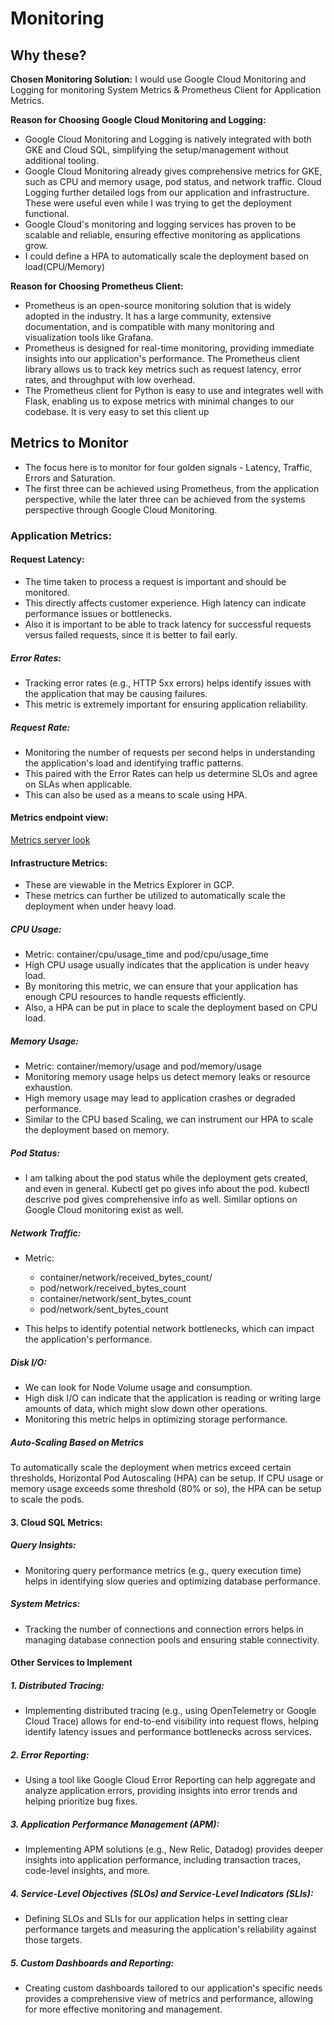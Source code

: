 # **Monitoring**

## **Why these?**

**Chosen Monitoring Solution:** 
  I would use Google Cloud Monitoring and Logging for monitoring System Metrics & Prometheus Client for Application Metrics.

**Reason for Choosing Google Cloud Monitoring and Logging:**
- Google Cloud Monitoring and Logging is natively integrated with both GKE and Cloud SQL, simplifying the setup/management without additional tooling.
- Google Cloud Monitoring already gives comprehensive metrics for GKE, such as CPU and memory usage, pod status, and network traffic. Cloud Logging further detailed logs from our application and infrastructure. These were useful even while I was trying to get the deployment functional.
- Google Cloud's monitoring and logging services has proven to be scalable and reliable, ensuring effective monitoring as applications grow.
- I could define a HPA to automatically scale the deployment based on load(CPU/Memory)


**Reason for Choosing Prometheus Client:**
 - Prometheus is an open-source monitoring solution that is widely adopted in the industry. It has a large community, extensive documentation, and is compatible with many monitoring and visualization tools like Grafana.
 - Prometheus is designed for real-time monitoring, providing immediate insights into our application's performance. The Prometheus client library allows us to track key metrics such as request latency, error rates, and throughput with low overhead.
 - The Prometheus client for Python is easy to use and integrates well with Flask, enabling us to expose metrics with minimal changes to our codebase. It is very easy to set this client up

## **Metrics to Monitor**
   - The focus here is to monitor for four golden signals -  Latency, Traffic, Errors and Saturation.
   - The first three can be achieved using Prometheus, from the application perspective, while the later three can be achieved from the systems perspective through Google Cloud Monitoring.
     
### **Application Metrics:**

#### Request Latency:
  - The time taken to process a request is important and should be monitored.
  - This directly affects customer experience. High latency can indicate performance issues or bottlenecks.
  - Also it is important to be able to track latency for successful requests versus failed requests, since it is better to fail early. 

##### Error Rates:
  - Tracking error rates (e.g., HTTP 5xx errors) helps identify issues with the application that may be causing failures.
  - This metric is extremely important for ensuring application reliability.

##### Request Rate:
  - Monitoring the number of requests per second helps in understanding the application's load and identifying traffic patterns.
  - This paired with the Error Rates can help us determine SLOs and agree on SLAs when applicable.
  - This can also be used as a means to scale using HPA.

#### Metrics endpoint view:
[Metrics server look](https://github.com/neerajasridhar1992/helloworldflask/blob/main/metrics-endpoint.png)

#### **Infrastructure Metrics:**
  - These are viewable in the Metrics Explorer in GCP.
  - These metrics can further be utilized to automatically scale the deployment when under heavy load.

##### CPU Usage:
  - Metric: container/cpu/usage_time and pod/cpu/usage_time
  - High CPU usage usually indicates that the application is under heavy load.
  - By monitoring this metric, we can ensure that your application has enough CPU resources to handle requests efficiently.
  - Also, a HPA can be put in place to scale the deployment based on CPU load.

##### Memory Usage:
  - Metric: container/memory/usage and pod/memory/usage
  - Monitoring memory usage helps us detect memory leaks or resource exhaustion.
  - High memory usage may lead to application crashes or degraded performance.
  - Similar to the CPU based Scaling, we can instrument our HPA to scale the deployment based on memory.

##### Pod Status:
  - I am talking about the pod status while the deployment gets created, and even in general. Kubectl get po gives info about the pod. kubectl descrive pod gives comprehensive info as well. Similar options on Google Cloud monitoring exist as well.

##### Network Traffic:
  - Metric:
    - container/network/received_bytes_count/
    - pod/network/received_bytes_count
    - container/network/sent_bytes_count
    - pod/network/sent_bytes_count
      
  - This helps to identify potential network bottlenecks, which can impact the application's performance.

##### Disk I/O:
  - We can look for Node Volume usage and consumption.
  - High disk I/O can indicate that the application is reading or writing large amounts of data, which might slow down other operations.
  - Monitoring this metric helps in optimizing storage performance.

##### Auto-Scaling Based on Metrics
  To automatically scale the deployment when metrics exceed certain thresholds,  Horizontal Pod Autoscaling (HPA) can be setup. If CPU usage or memory usage exceeds some threshold (80% or so), the HPA can be setup to scale the pods. 


#### **3. Cloud SQL Metrics:**

##### Query Insights:
  - Monitoring query performance metrics (e.g., query execution time) helps in identifying slow queries and optimizing database performance.

##### System Metrics:
  - Tracking the number of connections and connection errors helps in managing database connection pools and ensuring stable connectivity.

#### Other Services to Implement
##### 1. Distributed Tracing:
  - Implementing distributed tracing (e.g., using OpenTelemetry or Google Cloud Trace) allows for end-to-end visibility into request flows, helping identify latency issues and performance bottlenecks across services.

##### 2. Error Reporting:
  - Using a tool like Google Cloud Error Reporting can help aggregate and analyze application errors, providing insights into error trends and helping prioritize bug fixes.

##### 3. Application Performance Management (APM):
  - Implementing APM solutions (e.g., New Relic, Datadog) provides deeper insights into application performance, including transaction traces, code-level insights, and more.

##### 4. Service-Level Objectives (SLOs) and Service-Level Indicators (SLIs):
  - Defining SLOs and SLIs for our application helps in setting clear performance targets and measuring the application's reliability against those targets.

##### 5. Custom Dashboards and Reporting:
   - Creating custom dashboards tailored to our application's specific needs provides a comprehensive view of metrics and performance, allowing for more effective monitoring and management.
